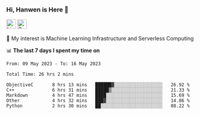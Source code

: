 ### Hi, Hanwen is Here 👋
<p>
	<a href="https://www.linkedin.com/in/liu-hanwen/"><img src="https://img.shields.io/badge/@hanwen-0A66C2?style=flat&logo=LinkedIn&logoColor=white" alt="Linkedin"  height="25px"/></a> 
	<a href="https://scholar.google.com/citations?user=HDF0su0AAAAJ"><img src="https://img.shields.io/badge/scholar-4385FE.svg?&style=plastic&logo=google-scholar&logoColor=white" alt="Google Scholar" height="25px"> </a>
</p>
🌱 My interest is Machine Learning Infrastructure and Serverless Computing

📊 **The last 7 days I spent my time on** 
<!--START_SECTION:waka-->

```text
From: 09 May 2023 - To: 16 May 2023

Total Time: 26 hrs 2 mins

ObjectiveC       8 hrs 13 mins   ██████▓░░░░░░░░░░░░░░░░░░   26.92 %
C++              6 hrs 31 mins   █████▒░░░░░░░░░░░░░░░░░░░   21.33 %
Markdown         4 hrs 47 mins   ████░░░░░░░░░░░░░░░░░░░░░   15.69 %
Other            4 hrs 32 mins   ███▓░░░░░░░░░░░░░░░░░░░░░   14.86 %
Python           2 hrs 30 mins   ██░░░░░░░░░░░░░░░░░░░░░░░   08.22 %
```

<!--END_SECTION:waka-->


<!--
**david990917/david990917** is a ✨ _special_ ✨ repository because its `README.md` (this file) appears on your GitHub profile.

Here are some ideas to get you started:

- 🔭 I’m currently working on ...
- 🌱 I’m currently learning ...
- 👯 I’m looking to collaborate on ...
- 🤔 I’m looking for help with ...
- 💬 Ask me about ...
- 📫 How to reach me: ...
- 😄 Pronouns: ...
- ⚡ Fun fact: ...
-->
